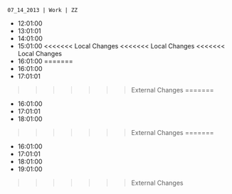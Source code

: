 	07_14_2013 | Work | ZZ 
* 12:01:00
* 13:01:01
* 14:01:00
* 15:01:00
<<<<<<< Local Changes
<<<<<<< Local Changes
<<<<<<< Local Changes
* 16:01:00
=======
* 16:01:00
* 17:01:01
>>>>>>> External Changes
=======
* 16:01:00
* 17:01:01
* 18:01:00
>>>>>>> External Changes
=======
* 16:01:00
* 17:01:01
* 18:01:00
* 19:01:00
>>>>>>> External Changes
